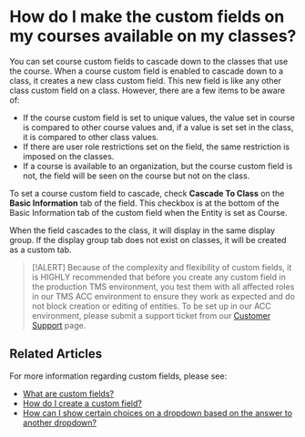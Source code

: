 # How do I make the custom fields on my courses available on my classes?

You can set course custom fields to cascade down to the classes that use the course. When a course custom field is enabled to cascade down to a class, it creates a new class custom field. This new field is like any other class custom field on a class. However, there are a few items to be aware of:
- If the course custom field is set to unique values, the value set in course is compared to other course values and, if a value is set set in the class, it is compared to other class values.
- If there are user role restrictions set on the field, the same restriction is imposed on the classes.
- If a course is available to an organization, but the course custom field is not, the field will be seen on the course but not on the class.

To set a course custom field to cascade, check **Cascade To Class** on the **Basic Information** tab of the field. This checkbox is at the bottom of the Basic Information tab of the custom field when the Entity is set as Course.

When the field cascades to the class, it will display in the same display group. If the display group tab does not exist on classes, it will be created as a custom tab.

> [!ALERT] Because of the complexity and flexibility of custom fields, it is HIGHLY recommended that before you create any custom field in the production TMS environment, you test them with all affected roles in our TMS ACC environment to ensure they work as expected and do not block creation or editing of entities. To be set up in our ACC environment, please submit a support ticket from our [Customer Support](https://www.learnondemandsystems.com/customer-support/) page.

## Related Articles
For more information regarding custom fields, please see:
- [What are custom fields?](../miscellaneous/custom-fields.md)
- [How do I create a custom field?](../miscellaneous/create-custom-fields.md)
- [How can I show certain choices on a dropdown based on the answer to another dropdown?](../miscellaneous/dependent-dropdown-custom.md)
